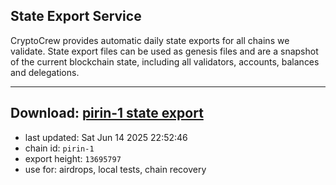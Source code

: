 ## State Export Service
CryptoCrew provides automatic daily state exports for all chains we validate. State export files can be used as genesis files and are a snapshot of the current blockchain state, including all validators, accounts, balances and delegations.

---
**Download: [pirin-1 state export](https://dl-eu2.ccvalidators.com/SERVICE/nolus/pirin-1_export_13695797.json)**
---

- last updated: Sat Jun 14 2025 22:52:46
- chain id: `pirin-1`
- export height: `13695797`
- use for: airdrops, local tests, chain recovery
